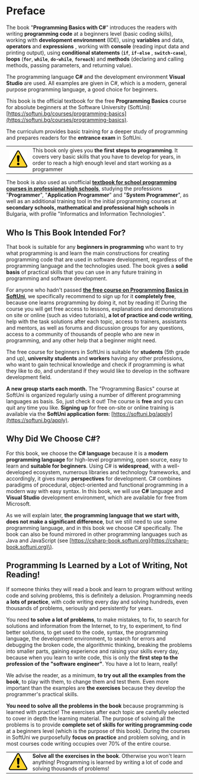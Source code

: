 # Preface

The book "**Programming Basics with C#**" introduces the readers with writing **programming code** at a beginners level (basic coding skills), working with **development environment** (IDE), using **variables** and data, **operators** and **expressions** , working with **console** (reading input data and printing output), using **conditional statements** (**`if`**, **`if-else`** , **`switch-case`**), **loops** (**`for`**, **`while`**, **`do-while`**, **`foreach`**) and **methods** (declaring and calling methods, passing parameters, and returning value).

The programming language **C#** and the development environment **Visual Studio** are used. All examples are given in C#, which is a modern, general purpose programming language, a good choice for beginners.

This book is the official textbook for the free **Programming Basics** course for absolute beginners at the Software University (SoftUni): [https://softuni.bg/courses/programming-basics](https://softuni.bg/courses/programming-basics).

The curriculum provides basic training for a deeper study of programming and prepares readers for the **entrance exam** in SoftUni.

<table><tr><td><img src="/assets/alert-icon.png" style="max-width:50px" /></td>
<td>This book only gives you  <b> the first steps to programming</b>. It covers very basic skills that you have to develop for years, in order to reach a high enough level and start working as a programmer</td></tr></table>

The book is also used as unofficial **[textbook for school programming courses in professional high schools](http://softuni.foundation/projects/applied-software-developer-profession/)**, studying the professions "**Programmer**", "**Application Programmer**" and "**System Programmer**", as well as an additional training tool in the initial programming courses at **secondary schools, mathematical and professional high schools** in Bulgaria, with profile "Informatics and Information Technologies".

## Who Is This Book Intended For?

That book is suitable for any **beginners in programming** who want to try what programming is and learn the main constructions for creating programming code that are used in software development, regardless of the programming language and the technologies used. The book gives a **solid basis** of practical skills that you can use in any future training in programming and software development.

For anyone who hadn't passed [**the free course on Programming Basics in SoftUni**](https://softuni.bg/apply), we specifically recommend to sign up for it **completely free**, because one learns programming by doing it, not by reading it! During the course you will get free access to lessons, explanations and demonstrations on site or online \(such as video tutorials\), **a lot of practice and code writing**, help with the task solutions after each topic, access to trainers, assistants and mentors, as well as forums and discussion groups for any questions, access to a community of thousands of people who are new in programming, and any other help that a beginner might need.

The free course for beginners in SoftUni is suitable for **students** \(5th grade and up\), **university students** and **workers** having any other professions, who want to gain technical knowledge and check if programming is what they like to do, and understand if they would like to develop in the software development field.

**A new group starts each month.** The "Programming Basics" course at SoftUni is organized regularly using a number of different programming languages as basis. So, just check it out! The course is **free** and you can quit any time you like. **Signing up** for free on-site or online training is available via the **SoftUni application form**: [https://softuni.bg/apply](https://softuni.bg/apply).

## Why Did We Choose C\#?

For this book, we choose the **C\# language** because it is a **modern programming language** for high-level programming, open source, easy to learn and **suitable for beginners**. Using C\# is **widespread**, with a well-developed ecosystem, numerous libraries and technology frameworks, and accordingly, it gives many **perspectives** for development. C\# combines paradigms of procedural, object-oriented and functional programming in a modern way with easy syntax. In this book, we will use **C\#** language and **Visual Studio** development environment, which are available for free from Microsoft.

As we will explain later, **the programming language that we start with, does not make a significant difference**, but we still need to use some programming language, and in this book we choose C\# specifically. The book can also be found mirrored in other programming languages such as Java and JavaScript \(see [https://csharp-book.softuni.org](https://csharp-book.softuni.org)\).

## Programming Is Learned by a Lot of Writing, Not Reading!

If someone thinks they will read a book and learn to program without writing code and solving problems, this is definitely a delusion. Programming needs **a lots of practice**, with code writing every day and solving hundreds, even thousands of problems, seriously and persistently for years.

You need **to solve а lot of problems**, to make mistakes, to fix, to search for solutions and information from the Internet, to try, to experiment, to find better solutions, to get used to the code, syntax, the programming language, the development environment, to search for errors and debugging the broken code, the algorithmic thinking, breaking the problems into smaller parts, gaining experience and raising your skills every day, because when you learn to write code, this is only the **first step to the profession of the "software engineer"**. You have a lot to learn, really!

We advise the reader, as a minimum, **to try out all the examples from the book**, to play with them, to change them and test them. Even more important than the examples are **the exercises** because they develop the programmer's practical skills.

**You need to solve all the problems in the book** because programming is learned with practice! The exercises after each topic are carefully selected to cover in depth the learning material. Тhe purpose of solving all the problems is to provide **complete set of skills for writing programming code** at a beginners level (which is the purpose of this book). During the courses in SoftUni we purposefully **focus on practice** and problem solving, and in most courses code writing occupies over 70% of the entire course.

<table><tr><td><img src="/assets/alert-icon.png" style="max-width:50px" /></td>
<td><b>Solve all the exercises in the book</b>. Otherwise you won't learn anything! Programming is learned by writing a lot of code and solving thousands of problems!</td>
</tr></table>
